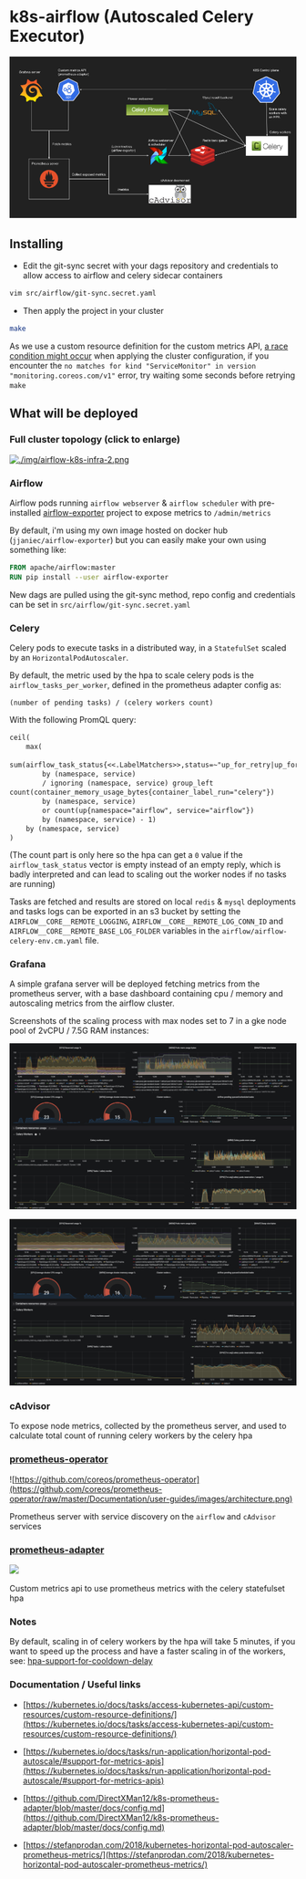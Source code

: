 # k8s-airflow (Autoscaled Celery Executor)

[ ![./img/airflow-k8s-infra.png](./img/airflow-k8s-infra.png) ](./img/airflow-k8s-infra.svg)

## Installing

- Edit the git-sync secret with your dags repository and credentials to allow access to airflow and celery sidecar containers

```bash
vim src/airflow/git-sync.secret.yaml
```

- Then apply the project in your cluster

```bash
make
```

As we use a custom resource definition for the custom metrics API, [a race condition might occur](https://github.com/coreos/prometheus-operator/issues/1866#issuecomment-419191907) when applying the cluster configuration, if you encounter the `no matches for kind "ServiceMonitor" in version "monitoring.coreos.com/v1"` error, try waiting some seconds before retrying `make`

## What will be deployed

### Full cluster topology (click to enlarge)

[ ![./img/airflow-k8s-infra-2.png](./img/airflow-k8s-infra-2.png) ](./img/airflow-k8s-infra-2.svg)

### Airflow

Airflow pods running `airflow webserver` & `airflow scheduler` with pre-installed [airflow-exporter](https://github.com/epoch8/airflow-exporter) project to expose metrics to `/admin/metrics`

By default, i'm using my own image hosted on docker hub (`jjaniec/airflow-exporter`) but you can easily make your own using something like:

```Dockerfile
FROM apache/airflow:master
RUN pip install --user airflow-exporter
```

New dags are pulled using the git-sync method, repo config and credentials can be set in `src/airflow/git-sync.secret.yaml`

### Celery

Celery pods to execute tasks in a distributed way, in a `StatefulSet` scaled by an `HorizontalPodAutoscaler`.

By default, the metric used by the hpa to scale celery pods is the `airflow_tasks_per_worker`, defined in the prometheus adapter config as:

```
(number of pending tasks) / (celery workers count)
```

With the following PromQL query:

```PromQL
ceil(
    max(
        sum(airflow_task_status{<<.LabelMatchers>>,status=~"up_for_retry|up_for_reschedule|queued|running|scheduled|none"})
        by (namespace, service)
        / ignoring (namespace, service) group_left count(container_memory_usage_bytes{container_label_run="celery"})
        by (namespace, service)
        or count(up{namespace="airflow", service="airflow"})
        by (namespace, service) - 1)
    by (namespace, service)
)
```

(The count part is only here so the hpa can get a `0` value if the `airflow_task_status` vector is empty instead of an empty reply, which is badly interpreted and can lead to scaling out the worker nodes if no tasks are running)

Tasks are fetched and results are stored on local `redis` & `mysql` deployments and tasks logs can be exported in an s3 bucket by setting the `AIRFLOW__CORE__REMOTE_LOGGING`, `AIRFLOW__CORE__REMOTE_LOG_CONN_ID` and `AIRFLOW__CORE__REMOTE_BASE_LOG_FOLDER` variables in the `airflow/airflow-celery-env.cm.yaml` file.

### Grafana

A simple grafana server will be deployed fetching metrics from the prometheus server, with a base dashboard containing cpu / memory and autoscaling metrics from the airflow cluster.

Screenshots of the scaling process with max nodes set to 7 in a gke node pool of 2vCPU / 7.5G RAM instances:

[ ![./img/dashboard1.png](./img/dashboard1.png) ](./img/dashboard1.png)

[ ![./img/dashboard2.png](./img/dashboard2.png) ](./img/dashboard2.png)

### cAdvisor

To expose node metrics, collected by the prometheus server, and used to calculate total count of running celery workers by the celery hpa

### [prometheus-operator](https://github.com/coreos/prometheus-operator)

![https://github.com/coreos/prometheus-operator](https://github.com/coreos/prometheus-operator/raw/master/Documentation/user-guides/images/architecture.png)

Prometheus server with service discovery on the `airflow` and `cAdvisor` services

### [prometheus-adapter](https://github.com/DirectXMan12/k8s-prometheus-adapter)

![](https://blog.octo.com/wp-content/uploads/2018/03/s8j8e80wemhu4po9y0ofyva.png)

Custom metrics api to use prometheus metrics with the celery statefulset hpa

### Notes

By default, scaling in of celery workers by the hpa will take 5 minutes, if you want to speed up the process and have a faster scaling in of the workers, see: [hpa-support-for-cooldown-delay](https://kubernetes.io/docs/tasks/run-application/horizontal-pod-autoscale/#support-for-cooldown-delay)

### Documentation / Useful links

- [https://kubernetes.io/docs/tasks/access-kubernetes-api/custom-resources/custom-resource-definitions/](https://kubernetes.io/docs/tasks/access-kubernetes-api/custom-resources/custom-resource-definitions/)

- [https://kubernetes.io/docs/tasks/run-application/horizontal-pod-autoscale/#support-for-metrics-apis](https://kubernetes.io/docs/tasks/run-application/horizontal-pod-autoscale/#support-for-metrics-apis)

- [https://github.com/DirectXMan12/k8s-prometheus-adapter/blob/master/docs/config.md](https://github.com/DirectXMan12/k8s-prometheus-adapter/blob/master/docs/config.md)

- [https://stefanprodan.com/2018/kubernetes-horizontal-pod-autoscaler-prometheus-metrics/](https://stefanprodan.com/2018/kubernetes-horizontal-pod-autoscaler-prometheus-metrics/)
